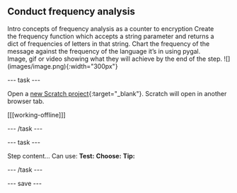 ## Conduct frequency analysis

<div style="display: flex; flex-wrap: wrap">
<div style="flex-basis: 200px; flex-grow: 1; margin-right: 15px;">
Intro concepts of frequency analysis as a counter to encryption
Create the frequency function which accepts a string parameter and returns a dict of frequencies of letters in that string. 
Chart the frequency of the message against the frequency of the language it’s in using pygal. 
</div>
<div>
Image, gif or video showing what they will achieve by the end of the step. ![](images/image.png){:width="300px"}
</div>
</div>

--- task ---

Open a [new Scratch project](http://rpf.io/scratch-new){:target="_blank"}. Scratch will open in another browser tab.

[[[working-offline]]]

--- /task ---

--- task ---

Step content... 
Can use:
**Test:**
**Choose:**
**Tip:**

--- /task ---

--- save ---